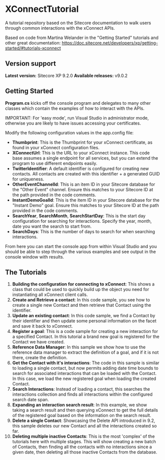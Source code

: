 # XConnectTutorial
A tutorial repository based on the Sitecore documentation to walk users through common interactions with the xConnect APIs.

Based on code from Martina Welander in the "Getting Started" tutorials and other great documentation: https://doc.sitecore.net/developers/xp/getting-started/#tutorials-xconnect

## Version support
**Latest version:** Sitecore XP 9.2.0
**Available releases:** v9.0.2


## Getting Started
**Program.cs** kicks off the console program and delegates to many other classes which contain the examples of how to interact with the APIs. 

IMPORTANT: For 'easy mode', run Visual Studio in administrator mode, otherwise you are likely to have issues accessing your certificates.

Modify the following configuration values in the app.config file:

 - **Thumbprint**: This is the Thumbprint for your xConnect certificate, as found in your xConnect configuration files.
 - **XConnectUrl**: This is the URL to your xConnect instance. This code base assumes a single endpoint for all services, but you can extend the program to use different endpoints easily.
 - **TwitterIdentifier**: A default identifier is configured for creating new contacts. All contacts are created with this identifier + a generated GUID for uniqueness.
 - **OtherEventChannelId**: This is an item ID in your Sitecore database for the "Other Event" channel. Ensure this matches to your Sitecore ID at the path provided in the code comments.
 - **InstantDemoGoalId**: This is the item ID in your Sitecore database for the "Instant Demo" goal. Ensure this matches to your Sitecore ID at the path provided in the code comments.
 - **SearchYear**, **SearchMonth**, **SearchStartDay**: This is the start day configuration for searching for interactions. Specify the year, month, date you want the search to start from.
 - **SearchDays**: This is the number of days to search for when searching interactions.
 
From here you can start the console app from within Visual Studio and you should be able to step through the various examples and see output in the console window with results.

## The Tutorials
1. **Building the configuration for connecting to xConnect**: This shows a class that could be used to quickly build up the object you need for instantiating all xConnect client calls.
2. **Create and Retrieve a contact**: In this code sample, you see how to create a single new Contact and then retrieve that Contact using the identifier.
3. **Update an existing contact**: In this code sample, we find a Contact by their identifier and then update some personal information on the facet and save it back to xConnect.
4. **Register a goal**: This is a code sample for creating a new interaction for a specified Contact. In this tutorial a brand new goal is registered for the Contact we have created.
5. **Reference Data Manager**: In this sample we show how to use the reference data manager to extract the definition of a goal, and if it is not there, create the definition.
6. **Get the Contact with it's interactions**: The code in this sample is similar to loading a single contact, but now permits adding date time bounds to search for associated interactions that can be loaded with the Contact. In this case, we load the new registered goal when loading the created Contact.
7. **Search Interactions**: Instead of loading a contact, this searches the interactions collection and finds all interactions within the configured search date span.
8. **Expanding an interaction search result**: In this example, we show taking a search result and then querying xConnect to get the full details of the registered goal based on the information on the search result.
9. **Delete a single Contact**: Showcasing the Delete API introduced in 9.2, this sample deletes our new Contact and all the interactions created so far.
10. **Deleting multiple inactive Contacts**: This is the most 'complex' of the tutorials here with multiple stages. This will show creating a new batch of Contacts, then finding all the contacts with no interactions since a given date, then deleting all those inactive Contacts from the database.
